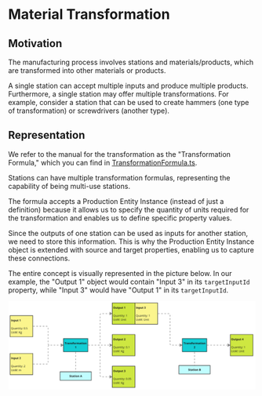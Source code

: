 # Material Transformation

## Motivation
The manufacturing process involves stations and materials/products, which are transformed into other materials or products.

A single station can accept multiple inputs and produce multiple products. Furthermore, a single station may offer multiple transformations. For example, consider a station that can be used to create hammers (one type of transformation) or screwdrivers (another type).

## Representation
We refer to the manual for the transformation as the "Transformation Formula," which you can find in [TransformationFormula.ts](./types/TransformationFormula.ts).

Stations can have multiple transformation formulas, representing the capability of being multi-use stations.

The formula accepts a Production Entity Instance (instead of just a definition) because it allows us to specify the quantity of units required for the transformation and enables us to define specific property values.

Since the outputs of one station can be used as inputs for another station, we need to store this information. This is why the Production Entity Instance object is extended with source and target properties, enabling us to capture these connections.

The entire concept is visually represented in the picture below. In our example, the "Output 1" object would contain "Input 3" in its `targetInputId` property, while "Input 3" would have "Output 1" in its `targetInputId`.

![Transformation](./images/transformation.png)
